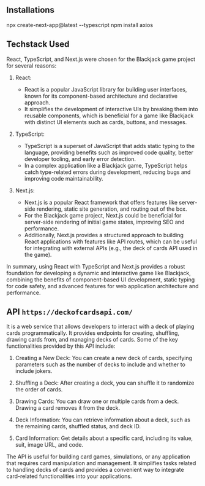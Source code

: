 ## Installations
npx create-next-app@latest --typescript
npm install axios

## Techstack Used
React, TypeScript, and Next.js were chosen for the Blackjack game project for several reasons:

1. React: 
   - React is a popular JavaScript library for building user interfaces, known for its component-based architecture and declarative approach.
   - It simplifies the development of interactive UIs by breaking them into reusable components, which is beneficial for a game like Blackjack with distinct UI elements such as cards, buttons, and messages.

2. TypeScript:
   - TypeScript is a superset of JavaScript that adds static typing to the language, providing benefits such as improved code quality, better developer tooling, and early error detection.
   - In a complex application like a Blackjack game, TypeScript helps catch type-related errors during development, reducing bugs and improving code maintainability.

3. Next.js:
   - Next.js is a popular React framework that offers features like server-side rendering, static site generation, and routing out of the box.
   - For the Blackjack game project, Next.js could be beneficial for server-side rendering of initial game states, improving SEO and performance.
   - Additionally, Next.js provides a structured approach to building React applications with features like API routes, which can be useful for integrating with external APIs (e.g., the deck of cards API used in the game).

In summary, using React with TypeScript and Next.js provides a robust foundation for developing a dynamic and interactive game like Blackjack, combining the benefits of component-based UI development, static typing for code safety, and advanced features for web application architecture and performance.


## API  `https://deckofcardsapi.com/` 
It is a web service that allows developers to interact with a deck of playing cards programmatically. It provides endpoints for creating, shuffling, drawing cards from, and managing decks of cards. Some of the key functionalities provided by this API include:

1. Creating a New Deck: You can create a new deck of cards, specifying parameters such as the number of decks to include and whether to include jokers.

2. Shuffling a Deck: After creating a deck, you can shuffle it to randomize the order of cards.

3. Drawing Cards: You can draw one or multiple cards from a deck. Drawing a card removes it from the deck.

4. Deck Information: You can retrieve information about a deck, such as the remaining cards, shuffled status, and deck ID.

5. Card Information: Get details about a specific card, including its value, suit, image URL, and code.

The API is useful for building card games, simulations, or any application that requires card manipulation and management. It simplifies tasks related to handling decks of cards and provides a convenient way to integrate card-related functionalities into your applications.
